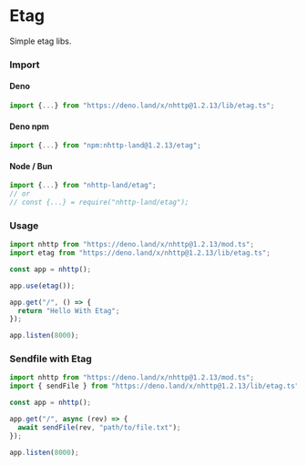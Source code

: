 # Etag
Simple etag libs.

### Import
#### Deno
```ts
import {...} from "https://deno.land/x/nhttp@1.2.13/lib/etag.ts";
```
#### Deno npm
```ts
import {...} from "npm:nhttp-land@1.2.13/etag";
```
#### Node / Bun
```ts
import {...} from "nhttp-land/etag";
// or
// const {...} = require("nhttp-land/etag");
```

### Usage
```ts
import nhttp from "https://deno.land/x/nhttp@1.2.13/mod.ts";
import etag from "https://deno.land/x/nhttp@1.2.13/lib/etag.ts";

const app = nhttp();

app.use(etag());

app.get("/", () => {
  return "Hello With Etag";
});

app.listen(8000);
```

### Sendfile with Etag
```ts
import nhttp from "https://deno.land/x/nhttp@1.2.13/mod.ts";
import { sendFile } from "https://deno.land/x/nhttp@1.2.13/lib/etag.ts";

const app = nhttp();

app.get("/", async (rev) => {
  await sendFile(rev, "path/to/file.txt");
});

app.listen(8000);
```